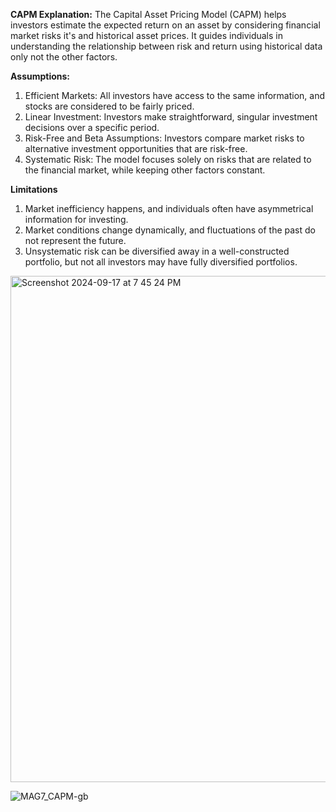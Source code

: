 **CAPM Explanation:**
The Capital Asset Pricing Model (CAPM) helps investors estimate the expected return on an asset by considering financial market risks it's and historical asset prices. It guides individuals in understanding the relationship between risk and return using historical data only not the other factors.

**Assumptions:**
1. Efficient Markets: All investors have access to the same information, and stocks are considered to be fairly priced.
2. Linear Investment: Investors make straightforward, singular investment decisions over a specific period.
3. Risk-Free and Beta Assumptions: Investors compare market risks to alternative investment opportunities that are risk-free.
4. Systematic Risk: The model focuses solely on risks that are related to the financial market, while keeping other factors constant.

**Limitations**
1. Market inefficiency happens, and individuals often have asymmetrical information for investing.
2. Market conditions change dynamically, and fluctuations of the past do not represent the future.
3. Unsystematic risk can be diversified away in a well-constructed portfolio, but not all investors may have fully diversified portfolios.
<img width="810" alt="Screenshot 2024-09-17 at 7 45 24 PM" src="https://github.com/user-attachments/assets/1e145f82-22a0-436c-80b6-40fd99a66164">

![MAG7_CAPM-gb](https://github.com/user-attachments/assets/1868a89f-1339-4ce7-8216-cf9d4e670cbc)



